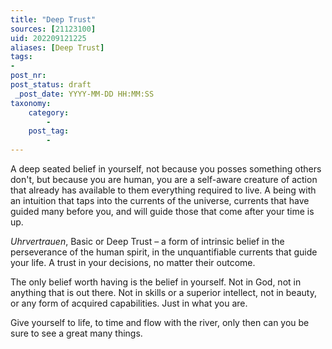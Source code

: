 ```yaml
---
title: "Deep Trust"
sources: [21123100]
uid: 202209121225
aliases: [Deep Trust]
tags:
-
post_nr:
post_status: draft
 _post_date: YYYY-MM-DD HH:MM:SS
taxonomy:
    category:
        -
    post_tag:
        -
---
```


A deep seated belief in yourself, not because you posses something others don't, but because you are human, you are a self-aware creature of action that already has available to them everything required to live. A being with an intuition that taps into the currents of the universe, currents that have guided many before you, and will guide those that come after your time is up.

*Uhrvertrauen*, Basic or Deep Trust – a form of intrinsic belief in the perseverance of the human spirit, in the unquantifiable currents that guide your life. A trust in your decisions, no matter their outcome.

The only belief worth having is the belief in yourself. Not in God, not in anything that is out there. Not in skills or a superior intellect, not in beauty, or any form of acquired capabilities. Just in what you are.

Give yourself to life, to time and flow with the river, only then can you be sure to see a great many things.